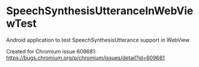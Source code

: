 # SpeechSynthesisUtteranceInWebViewTest
Android  application to test SpeechSynthesisUtterance support in WebView

Created for Chromium issue 609681: https://bugs.chromium.org/p/chromium/issues/detail?id=609681
